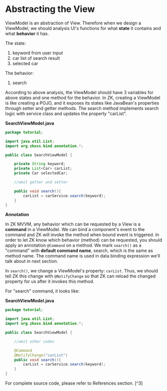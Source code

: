 # Abstracting the View

ViewModel is an abstraction of View. Therefore when we design a
ViewModel, we should analysis UI's functions for what **state** it
contains and what **behavior** it has.

The state:

1.  keyword from user input
2.  car list of search result
3.  selected car

The behavior:

1.  search

According to above analysis, the ViewModel should have 3 variables for
above states and one method for the behavior. In ZK, creating a
ViewModel is like creating a POJO, and it exposes its states like
JavaBean's properties through setter and getter methods. The search
method implements search logic with service class and updates the
property "carList".

**SearchViewModel.java**

```java
package tutorial;

import java.util.List;
import org.zkoss.bind.annotation.*;

public class SearchViewModel {

    private String keyword;
    private List<Car> carList;
    private Car selectedCar;

    //omit getter and setter

    public void search(){
        carList = carService.search(keyword);
    }
}
```

**Annotation**

In ZK MVVM, any behavior which can be requested by a View is a
**command** in a ViewModel. We can bind a component's event to the
command and ZK will invoke the method when bound event is triggered. In
order to let ZK know which behavior (method) can be requested, you
should apply an annotation `@Command` on a method. We mark `search()` as
a "command" with **default command name**, search, which is the same as
method name. The command name is used in data binding expression we'll
talk about in next section.

In `search()`, we change a ViewModel's property: `carList`. Thus, we
should tell ZK this change with `@NotifyChange` so that ZK can reload
the changed property for us after it invokes this method.

For "search" command, it looks like:

**SearchViewModel.java**

``` java
package tutorial;

import java.util.List;
import org.zkoss.bind.annotation.*;

public class SearchViewModel {

    //omit other codes

    @Command
    @NotifyChange("carList")
    public void search(){
        carList = carService.search(keyword);
    }
}
```

For complete source code, please refer to References section. [^3]
